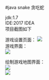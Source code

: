#java snake 贪吃蛇
  
jdk:1.7  
IDE:2017 IDEA  
项目截图如下  
  

[1]:raw/master/img/1.png
[2]:master/img/2.jpg
[3]:/raw/master/img/3.png
[4]:/img/4.jpg



游戏设置页面： 
![][1]  
游戏界面：  
![][2]  

绘制游戏地图界面：  
![][3]  
![][4]